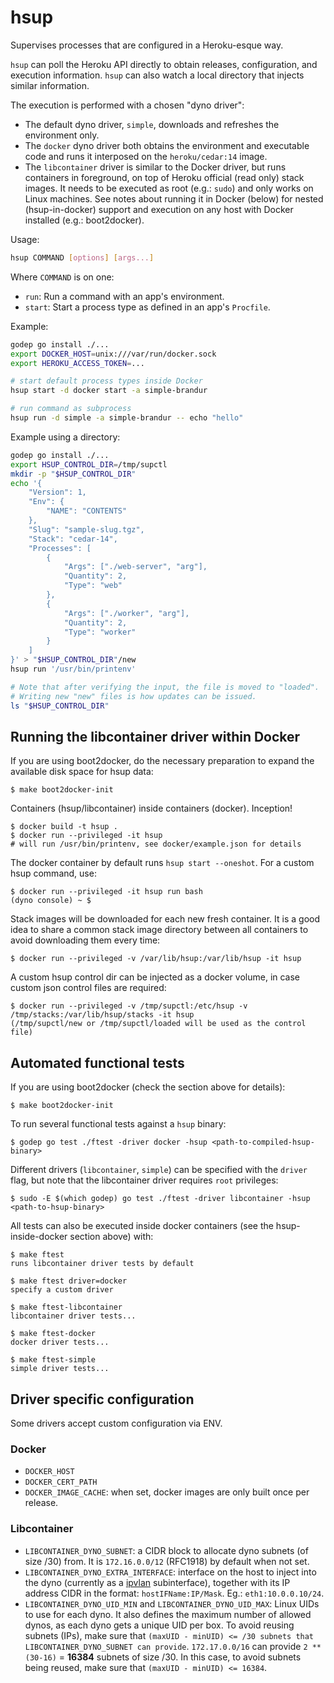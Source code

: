 # hsup

Supervises processes that are configured in a Heroku-esque way.

`hsup` can poll the Heroku API directly to obtain releases,
configuration, and execution information.  `hsup` can also watch a
local directory that injects similar information.

The execution is performed with a chosen "dyno driver":

* The default dyno driver, `simple`, downloads and refreshes the environment
  only.
* The `docker` dyno driver both obtains the environment and executable code and
  runs it interposed on the `heroku/cedar:14` image.
* The `libcontainer` driver is similar to the Docker driver, but runs containers
  in foreground, on top of Heroku official (read only) stack images. It needs to
  be executed as root (e.g.: `sudo`) and only works on Linux machines. See notes
  about running it in Docker (below) for nested (hsup-in-docker) support and
  execution on any host with Docker installed (e.g.: boot2docker).

Usage:

``` sh
hsup COMMAND [options] [args...]
```

Where `COMMAND` is on one:

* `run`: Run a command with an app's environment.
* `start`: Start a process type as defined in an app's `Procfile`.

Example:

``` sh
godep go install ./...
export DOCKER_HOST=unix:///var/run/docker.sock
export HEROKU_ACCESS_TOKEN=...

# start default process types inside Docker
hsup start -d docker start -a simple-brandur

# run command as subprocess
hsup run -d simple -a simple-brandur -- echo "hello"
```

Example using a directory:

```sh
godep go install ./...
export HSUP_CONTROL_DIR=/tmp/supctl
mkdir -p "$HSUP_CONTROL_DIR"
echo '{
    "Version": 1,
    "Env": {
        "NAME": "CONTENTS"
    },
    "Slug": "sample-slug.tgz",
    "Stack": "cedar-14",
    "Processes": [
        {
            "Args": ["./web-server", "arg"],
            "Quantity": 2,
            "Type": "web"
        },
        {
            "Args": ["./worker", "arg"],
            "Quantity": 2,
            "Type": "worker"
        }
    ]
}' > "$HSUP_CONTROL_DIR"/new
hsup run '/usr/bin/printenv'

# Note that after verifying the input, the file is moved to "loaded".
# Writing new "new" files is how updates can be issued.
ls "$HSUP_CONTROL_DIR"
```

## Running the libcontainer driver within Docker

If you are using boot2docker, do the necessary preparation to expand the
available disk space for hsup data:

```sh-session
$ make boot2docker-init
```

Containers (hsup/libcontainer) inside containers (docker). Inception!

```sh-session
$ docker build -t hsup .
$ docker run --privileged -it hsup
# will run /usr/bin/printenv, see docker/example.json for details
```

The docker container by default runs `hsup start --oneshot`. For a custom hsup
command, use:

```sh-session
$ docker run --privileged -it hsup run bash
(dyno console) ~ $
```

Stack images will be downloaded for each new fresh container. It is a good idea
to share a common stack image directory between all containers to avoid
downloading them every time:

```sh-session
$ docker run --privileged -v /var/lib/hsup:/var/lib/hsup -it hsup
```

A custom hsup control dir can be injected as a docker volume, in case custom
json control files are required:

```sh-session
$ docker run --privileged -v /tmp/supctl:/etc/hsup -v /tmp/stacks:/var/lib/hsup/stacks -it hsup
(/tmp/supctl/new or /tmp/supctl/loaded will be used as the control file)
```

## Automated functional tests

If you are using boot2docker (check the section above for details):

```sh-session
$ make boot2docker-init
```

To run several functional tests against a `hsup` binary:

```sh-session
$ godep go test ./ftest -driver docker -hsup <path-to-compiled-hsup-binary>
```

Different drivers (`libcontainer`, `simple`) can be specified with the `driver`
flag, but note that the libcontainer driver requires `root` privileges:

```sh-session
$ sudo -E $(which godep) go test ./ftest -driver libcontainer -hsup <path-to-hsup-binary>
```

All tests can also be executed inside docker containers (see the
hsup-inside-docker section above) with:

```sh-session
$ make ftest
runs libcontainer driver tests by default

$ make ftest driver=docker
specify a custom driver

$ make ftest-libcontainer
libcontainer driver tests...

$ make ftest-docker
docker driver tests...

$ make ftest-simple
simple driver tests...
```

## Driver specific configuration

Some drivers accept custom configuration via ENV.

### Docker

* `DOCKER_HOST`
* `DOCKER_CERT_PATH`
* `DOCKER_IMAGE_CACHE`: when set, docker images are only built once per release.

### Libcontainer

* `LIBCONTAINER_DYNO_SUBNET`: a CIDR block to allocate dyno subnets (of size
  /30) from. It is `172.16.0.0/12` (RFC1918) by default when not set.
* `LIBCONTAINER_DYNO_EXTRA_INTERFACE`: interface on the host to inject into the
  dyno (currently as a [ipvlan][ipvlan] subinterface), together with its IP address
  CIDR in the format: `hostIFName:IP/Mask`. Eg.: `eth1:10.0.0.10/24`.
* `LIBCONTAINER_DYNO_UID_MIN` and `LIBCONTAINER_DYNO_UID_MAX`: Linux UIDs to use
  for each dyno. It also defines the maximum number of allowed dynos, as each
  dyno gets a unique UID per box. To avoid reusing subnets (IPs), make sure that
  `(maxUID - minUID) <= /30 subnets that LIBCONTAINER_DYNO_SUBNET can provide`.
  `172.17.0.0/16` can provide `2 ** (30-16)` = **16384** subnets of size /30. In
  this case, to avoid subnets being reused, make sure that `(maxUID - minUID) <= 16384`.

[ipvlan]: https://github.com/torvalds/linux/blob/master/Documentation/networking/ipvlan.txt
